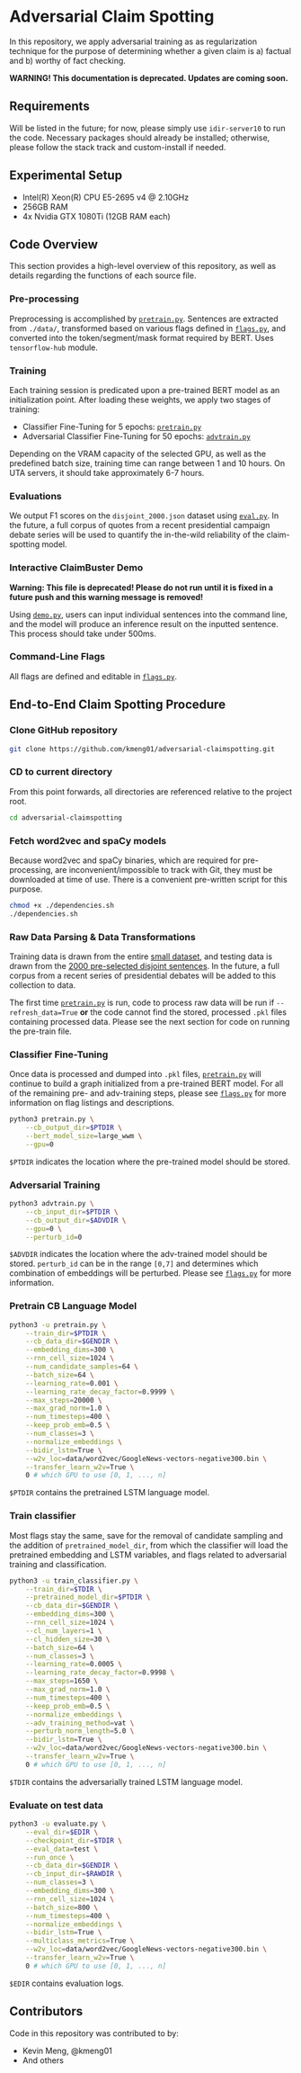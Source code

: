 # Adversarial Claim Spotting
In this repository, we apply adversarial training as as regularization technique for the purpose of determining whether a given claim is a) factual and b) worthy of fact checking.

**WARNING! This documentation is deprecated. Updates are coming soon.**

## Requirements

Will be listed in the future; for now, please simply use `idir-server10` to run the code. Necessary packages should already be installed; otherwise, please follow the stack track and custom-install if needed.

## Experimental Setup

* Intel(R) Xeon(R) CPU E5-2695 v4 @ 2.10GHz
* 256GB RAM
* 4x Nvidia GTX 1080Ti (12GB RAM each)

## Code Overview

This section provides a high-level overview of this repository, as well as details regarding the functions of each source file.

### Pre-processing

Preprocessing is accomplished by [`pretrain.py`](pretrain.py). Sentences are extracted from `./data/`, transformed based on various flags defined in [`flags.py`](flags.py), and converted into the token/segment/mask format required by BERT. Uses `tensorflow-hub` module.

### Training

Each training session is predicated upon a pre-trained BERT model as an initialization point. After loading these weights, we apply two stages of training:

* Classifier Fine-Tuning for 5 epochs: [`pretrain.py`](pretrain.py)
* Adversarial Classifier Fine-Tuning for 50 epochs: [`advtrain.py`](advtrain.py)

Depending on the VRAM capacity of the selected GPU, as well as the predefined batch size, training time can range between 1 and 10 hours. On UTA servers, it should take approximately 6-7 hours.

### Evaluations

We output F1 scores on the `disjoint_2000.json` dataset using [`eval.py`](eval.py). In the future, a full corpus of quotes from a recent presidential campaign debate series will be used to quantify the in-the-wild reliability of the claim-spotting model.

### Interactive ClaimBuster Demo

**Warning: This file is deprecated! Please do not run until it is fixed in a future push and this warning message is removed!**

Using [`demo.py`](demo.py), users can input individual sentences into the command line, and the model will produce an inference result on the inputted sentence. This process should take under 500ms.

### Command-Line Flags

All flags are defined and editable in [`flags.py`](flags.py).

<!-- ## Different Modes for Executing Code

In [`utils/`](utils/), there are 3 files with varying purposes, as listed below. [`run_eval.sh`](utils/run_eval.sh) is used for official evaluation.
* [`run_sm.sh`](utils/run_sm.sh): Uses [small dataset](data/data_small.json) split into training/testing
* [`run_lg.sh`](utils/run_lg.sh): Uses [large dataset](data/data_large.json) split into training/testing
* [`run_eval.sh`](utils/run_eval.sh): Uses the entire [small dataset](data/data_small.json) for training and the [2000 pre-selected disjoint sentences](data/disjoint_2000.pkl) for evaluation. These are the commands described below in the example procedure. -->

## End-to-End Claim Spotting Procedure

### Clone GitHub repository
```bash
git clone https://github.com/kmeng01/adversarial-claimspotting.git
```

### CD to current directory

From this point forwards, all directories are referenced relative to the project
root.

```bash
cd adversarial-claimspotting
```

### Fetch word2vec and spaCy models

Because word2vec and spaCy binaries, which are required for pre-processing, are inconvenient/impossible to track with Git, they must be downloaded at time of use. There is a convenient pre-written script for this purpose.

```bash
chmod +x ./dependencies.sh
./dependencies.sh
```

<!-- ### Set necessary directories

Descriptions for each directory are located below steps that require their usage.

```bash
mkdir output
PTDIR="output/models/vat_pretrain"
GENDIR="output/cb"
RAWDIR="output/cb_raw"
TDIR="output/models/vat_classify"
EDIR="output/models/vat_eval"
``` -->

### Raw Data Parsing & Data Transformations

Training data is drawn from the entire [small dataset](data/data_small.json), and
testing data is drawn from the [2000 pre-selected disjoint sentences](data/disjoint_2000.pkl). In the future, a full corpus from a recent series of presidential debates will be added to this collection to data.

The first time [`pretrain.py`](pretrain.py) is run, code to process raw data will be run if `--refresh_data=True` **or** the code cannot find the stored, processed `.pkl` files containing processed data. Please see the next section for code on running the pre-train file.

### Classifier Fine-Tuning

Once data is processed and dumped into `.pkl` files, [`pretrain.py`](pretrain.py) will continue to build a graph initialized from a pre-trained BERT model. For all of the remaining pre- and adv-training steps, please see [`flags.py`](flags.py) for more information on flag listings and descriptions.

```bash
python3 pretrain.py \
    --cb_output_dir=$PTDIR \
    --bert_model_size=large_wwm \
    --gpu=0
```

`$PTDIR` indicates the location where the pre-trained model should be stored.

### Adversarial Training

```bash
python3 advtrain.py \
    --cb_input_dir=$PTDIR \
    --cb_output_dir=$ADVDIR \
    --gpu=0 \
    --perturb_id=0
```

`$ADVDIR` indicates the location where the adv-trained model should be stored. `perturb_id` can be in the range `[0,7]` and determines which combination of embeddings will be perturbed. Please see [`flags.py`](flags.py) for more information.

### Pretrain CB Language Model

```bash
python3 -u pretrain.py \
    --train_dir=$PTDIR \
    --cb_data_dir=$GENDIR \
    --embedding_dims=300 \
    --rnn_cell_size=1024 \
    --num_candidate_samples=64 \
    --batch_size=64 \
    --learning_rate=0.001 \
    --learning_rate_decay_factor=0.9999 \
    --max_steps=20000 \
    --max_grad_norm=1.0 \
    --num_timesteps=400 \
    --keep_prob_emb=0.5 \
    --num_classes=3 \
    --normalize_embeddings \
    --bidir_lstm=True \
    --w2v_loc=data/word2vec/GoogleNews-vectors-negative300.bin \
    --transfer_learn_w2v=True \
    0 # which GPU to use [0, 1, ..., n]
```

`$PTDIR` contains the pretrained LSTM language model.

### Train classifier

Most flags stay the same, save for the removal of candidate sampling and the
addition of `pretrained_model_dir`, from which the classifier will load the
pretrained embedding and LSTM variables, and flags related to adversarial
training and classification.

```bash
python3 -u train_classifier.py \
    --train_dir=$TDIR \
    --pretrained_model_dir=$PTDIR \
    --cb_data_dir=$GENDIR \
    --embedding_dims=300 \
    --rnn_cell_size=1024 \
    --cl_num_layers=1 \
    --cl_hidden_size=30 \
    --batch_size=64 \
    --num_classes=3 \
    --learning_rate=0.0005 \
    --learning_rate_decay_factor=0.9998 \
    --max_steps=1650 \
    --max_grad_norm=1.0 \
    --num_timesteps=400 \
    --keep_prob_emb=0.5 \
    --normalize_embeddings \
    --adv_training_method=vat \
    --perturb_norm_length=5.0 \
    --bidir_lstm=True \
    --w2v_loc=data/word2vec/GoogleNews-vectors-negative300.bin \
    --transfer_learn_w2v=True \
    0 # which GPU to use [0, 1, ..., n]
```

`$TDIR` contains the adversarially trained LSTM language model.

### Evaluate on test data

```bash
python3 -u evaluate.py \
    --eval_dir=$EDIR \
    --checkpoint_dir=$TDIR \
    --eval_data=test \
    --run_once \
    --cb_data_dir=$GENDIR \
    --cb_input_dir=$RAWDIR \
    --num_classes=3 \
    --embedding_dims=300 \
    --rnn_cell_size=1024 \
    --batch_size=800 \
    --num_timesteps=400 \
    --normalize_embeddings \
    --bidir_lstm=True \
    --multiclass_metrics=True \
    --w2v_loc=data/word2vec/GoogleNews-vectors-negative300.bin \
    --transfer_learn_w2v=True \
    0 # which GPU to use [0, 1, ..., n]
```

`$EDIR` contains evaluation logs.

## Contributors

Code in this repository was contributed to by:
* Kevin Meng, @kmeng01
* And others